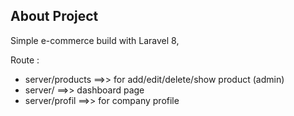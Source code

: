 ## About Project

Simple e-commerce build with Laravel 8, 

Route :
- server/products    ==>> for add/edit/delete/show product (admin)
- server/            ==>> dashboard page
- server/profil      ==>> for company profile


